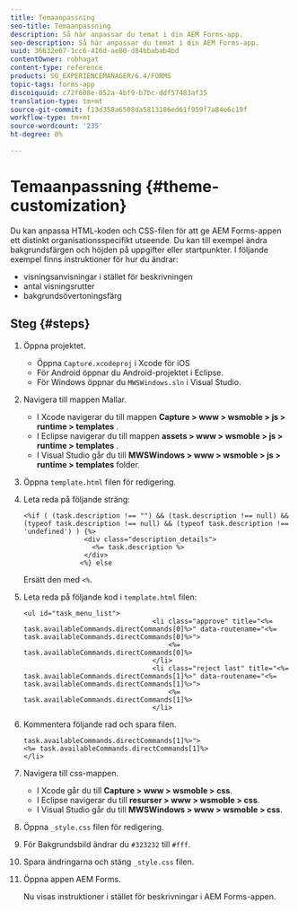 ```yaml
---
title: Temaanpassning
seo-title: Temaanpassning
description: Så här anpassar du temat i din AEM Forms-app.
seo-description: Så här anpassar du temat i din AEM Forms-app.
uuid: 36632e67-1cc6-416d-ae80-d84bbabab4bd
contentOwner: robhagat
content-type: reference
products: SG_EXPERIENCEMANAGER/6.4/FORMS
topic-tags: forms-app
discoiquuid: c72f608e-052a-4bf9-b7bc-ddf57483af35
translation-type: tm+mt
source-git-commit: f13d358a6508da5813186ed61f959f7a84e6c19f
workflow-type: tm+mt
source-wordcount: '235'
ht-degree: 0%

---
```



# Temaanpassning {#theme-customization}

Du kan anpassa HTML-koden och CSS-filen för att ge AEM Forms-appen ett distinkt organisationsspecifikt utseende. Du kan till exempel ändra bakgrundsfärgen och höjden på uppgifter eller startpunkter. I följande exempel finns instruktioner för hur du ändrar:

* visningsanvisningar i stället för beskrivningen
* antal visningsrutter
* bakgrundsövertoningsfärg

## Steg {#steps}

1. Öppna projektet.

   * Öppna `Capture.xcodeproj` i Xcode för iOS
   * För Android öppnar du Android-projektet i Eclipse.
   * För Windows öppnar du `MWSWindows.sln` i Visual Studio.

1. Navigera till mappen Mallar.

   * I Xcode navigerar du till mappen **Capture > www > wsmoble > js > runtime > templates** .
   * I Eclipse navigerar du till mappen **assets > www > wsmoble > js > runtime > templates** .
   * I Visual Studio går du till **MWSWindows > www > wsmoble > js > runtime > templates** folder.

1. Öppna `template.html` filen för redigering.
1. Leta reda på följande sträng:

   ```
   <%if ( (task.description !== "") && (task.description !== null) && (typeof task.description !== null) && (typeof task.description !== 'undefined') ) {%>
                  <div class="description_details">
                    <%= task.description %>
                  </div>
                 <%} else 
   ```

   Ersätt den med `<%`.

1. Leta reda på följande kod i `template.html` filen:

   ```
   <ul id="task_menu_list">
                                   <li class="approve" title="<%= task.availableCommands.directCommands[0]%>" data-routename="<%= task.availableCommands.directCommands[0]%>">
                                       <%= task.availableCommands.directCommands[0]%>
                                   </li>
                                   <li class="reject last" title="<%= task.availableCommands.directCommands[1]%>" data-routename="<%= task.availableCommands.directCommands[1]%>">
                                       <%= task.availableCommands.directCommands[1]%>
                                   </li>
   ```

1. Kommentera följande rad och spara filen.

   ```
   task.availableCommands.directCommands[1]%>">
   <%= task.availableCommands.directCommands[1]%>
   </li>
   ```

1. Navigera till css-mappen.

   * I Xcode går du till **Capture > www > wsmoble > css**.
   * I Eclipse navigerar du till **resurser > www > wsmoble > css**.
   * I Visual Studio går du till **MWSWindows > www > wsmoble > css**.

1. Öppna `_style.css` filen för redigering.
1. För Bakgrundsbild ändrar du `#323232` till `#fff`.
1. Spara ändringarna och stäng `_style.css` filen.
1. Öppna appen AEM Forms.

   Nu visas instruktioner i stället för beskrivningar i AEM Forms-appen.

